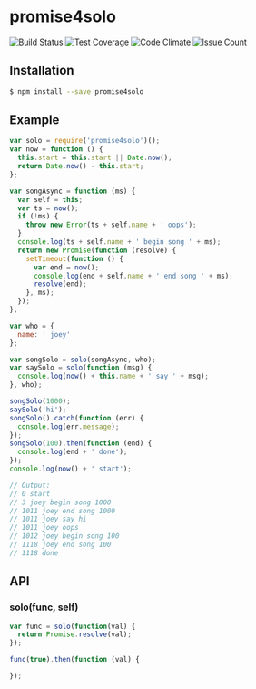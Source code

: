 # promise4solo

[![Build Status](https://travis-ci.org/josudoey/promise4solo.svg?branch=master)](https://travis-ci.org/josudoey/promise4solo)
[![Test Coverage](https://codeclimate.com/github/josudoey/promise4solo/badges/coverage.svg)](https://codeclimate.com/github/josudoey/promise4solo/coverage)
[![Code Climate](https://codeclimate.com/github/josudoey/promise4solo/badges/gpa.svg)](https://codeclimate.com/github/josudoey/promise4solo)
[![Issue Count](https://codeclimate.com/github/josudoey/promise4solo/badges/issue_count.svg)](https://codeclimate.com/github/josudoey/promise4solo)

## Installation

```bash
$ npm install --save promise4solo
```

## Example

```js
var solo = require('promise4solo')();
var now = function () {
  this.start = this.start || Date.now();
  return Date.now() - this.start;
};

var songAsync = function (ms) {
  var self = this;
  var ts = now();
  if (!ms) {
    throw new Error(ts + self.name + ' oops');
  }
  console.log(ts + self.name + ' begin song ' + ms);
  return new Promise(function (resolve) {
    setTimeout(function () {
      var end = now();
      console.log(end + self.name + ' end song ' + ms);
      resolve(end);
    }, ms);
  });
};

var who = {
  name: ' joey'
};

var songSolo = solo(songAsync, who);
var saySolo = solo(function (msg) {
  console.log(now() + this.name + ' say ' + msg);
}, who);

songSolo(1000);
saySolo('hi');
songSolo().catch(function (err) {
  console.log(err.message);
});
songSolo(100).then(function (end) {
  console.log(end + ' done');
});
console.log(now() + ' start');

// Output:
// 0 start
// 3 joey begin song 1000
// 1011 joey end song 1000
// 1011 joey say hi
// 1011 joey oops
// 1012 joey begin song 100
// 1118 joey end song 100
// 1118 done
```

## API

### solo(func, self)
```js
var func = solo(function(val) {
  return Promise.resolve(val);
});

func(true).then(function (val) {

});
```
